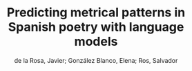 ---
paperId: 49
author: de la Rosa, Javier; González Blanco, Elena; Ros, Salvador  
title: Predicting metrical patterns in Spanish poetry with language models
pdf: delarosa_short_presentation_49.pdf
poster: delarosa_short_presentation_49.png
alt: --
type: Poster
topic: Natural Language Processing
link: https://research.latinxinai.org/papers/neurips/2020/pdf/delarosa_short_presentation_49.pdf
conference: neurips
year: 2020
tags: neurips-2020
---